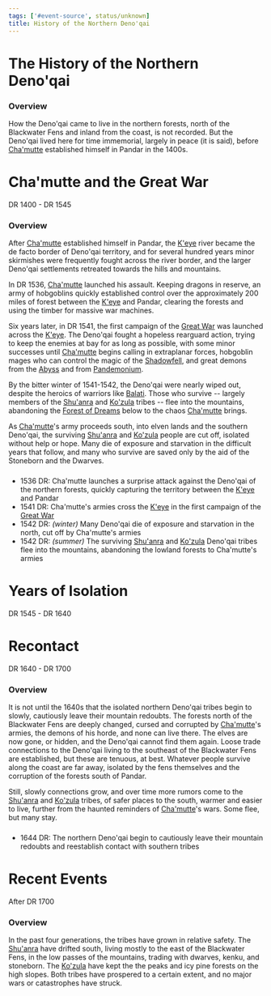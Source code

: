 ```yaml
---
tags: ['#event-source', status/unknown]
title: History of the Northern Deno'qai
---
```

# The History of the Northern Deno'qai


### Overview
How the Deno'qai came to live in the northern forests, north of the Blackwater Fens and inland from the coast, is not recorded. But the Deno'qai lived here for time immemorial, largely in peace (it is said), before [Cha'mutte](<../people/extraplanar-powers/cha-mutte.md>) established himself in Pandar in the 1400s. 

# Cha'mutte and the Great War
DR 1400 - DR 1545

### Overview
After [Cha'mutte](<../people/extraplanar-powers/cha-mutte.md>) established himself in Pandar, the [K'eye](<../gazetteer/far-north/k-eye.md>) river became the de facto border of Deno'qai territory, and for several hundred years minor skirmishes were frequently fought across the river border, and the larger Deno'qai settlements retreated towards the hills and mountains. 

In DR 1536, [Cha'mutte](<../people/extraplanar-powers/cha-mutte.md>) launched his assault. Keeping dragons in reserve, an army of hobgoblins quickly established control over the approximately 200 miles of forest between the [K'eye](<../gazetteer/far-north/k-eye.md>) and Pandar, clearing the forests and using the timber for massive war machines.

Six years later, in DR 1541, the first campaign of the [Great War](<../events/1500s/great-war.md>) was launched across the [K'eye](<../gazetteer/far-north/k-eye.md>). The Deno'qai fought a hopeless rearguard action, trying to keep the enemies at bay for as long as possible, with some minor successes until [Cha'mutte](<../people/extraplanar-powers/cha-mutte.md>) begins calling in extraplanar forces, hobgoblin mages who can control the magic of the [Shadowfell](<../cosmology/multiverse/echo-realms/shadowfell/shadowfell.md>), and great demons from the [Abyss](<../cosmology/multiverse/spiritual-realms/other-realms/abyss.md>) and from [Pandemonium](<../cosmology/multiverse/spiritual-realms/other-realms/pandemonium.md>).

By the bitter winter of 1541-1542, the Deno'qai were nearly wiped out, despite the heroics of warriors like [Balati](<../people/historical-figures/balati.md>). Those who survive -- largely members of the [Shu'anra](<../groups/deno-qai-tribes/northern-tribes/shu-anra.md>) and [Ko'zula](<../groups/deno-qai-tribes/northern-tribes/ko-zula.md>) tribes -- flee into the mountains, abandoning the [Forest of Dreams](<../gazetteer/chasa-nahadi-watershed/forest-of-dreams.md>) below to the chaos [Cha'mutte](<../people/extraplanar-powers/cha-mutte.md>) brings.

As [Cha'mutte](<../people/extraplanar-powers/cha-mutte.md>)'s army proceeds south, into elven lands and the southern Deno'qai, the surviving [Shu'anra](<../groups/deno-qai-tribes/northern-tribes/shu-anra.md>) and [Ko'zula](<../groups/deno-qai-tribes/northern-tribes/ko-zula.md>) people are cut off, isolated without help or hope. Many die of exposure and starvation in the difficult years that follow, and many who survive are saved only by the aid of the Stoneborn and the Dwarves.

###
- 1536 DR: Cha'mutte launches a surprise attack against the Deno'qai of the northern forests, quickly capturing the territory between the [K'eye](<../gazetteer/far-north/k-eye.md>) and Pandar
- 1541 DR: Cha'mutte's armies cross the [K'eye](<../gazetteer/far-north/k-eye.md>) in the first campaign of the [Great War](<../events/1500s/great-war.md>)
- 1542 DR: *(winter)* Many Deno'qai die of exposure and starvation in the north, cut off by Cha'mutte's armies
- 1542 DR: *(summer)* The surviving [Shu'anra](<../groups/deno-qai-tribes/northern-tribes/shu-anra.md>) and [Ko'zula](<../groups/deno-qai-tribes/northern-tribes/ko-zula.md>) Deno'qai tribes flee into the mountains, abandoning the lowland forests to Cha'mutte's armies
# Years of Isolation
DR 1545 - DR 1640

# Recontact
DR 1640 - DR 1700
### Overview
It is not until the 1640s that the isolated northern Deno'qai tribes begin to slowly, cautiously leave their mountain redoubts. The forests north of the Blackwater Fens are deeply changed, cursed and corrupted by [Cha'mutte](<../people/extraplanar-powers/cha-mutte.md>)'s armies, the demons of his horde, and none can live there. The elves are now gone, or hidden, and the Deno'qai cannot find them again. Loose trade connections to the Deno'qai living to the southeast of the Blackwater Fens are established, but these are tenuous, at best. Whatever people survive along the coast are far away, isolated by the fens themselves and the corruption of the forests south of Pandar.

Still, slowly connections grow, and over time more rumors come to the [Shu'anra](<../groups/deno-qai-tribes/northern-tribes/shu-anra.md>) and [Ko'zula](<../groups/deno-qai-tribes/northern-tribes/ko-zula.md>) tribes, of safer places to the south, warmer and easier to live, further from the haunted reminders of [Cha'mutte](<../people/extraplanar-powers/cha-mutte.md>)'s wars. Some flee, but many stay.

###
- 1644 DR: The northern Deno'qai begin to cautiously leave their mountain redoubts and reestablish contact with southern tribes

# Recent Events
After DR 1700
### Overview
In the past four generations, the tribes have grown in relative safety. The [Shu'anra](<../groups/deno-qai-tribes/northern-tribes/shu-anra.md>) have drifted south, living mostly to the east of the Blackwater Fens, in the low passes of the mountains, trading with dwarves, kenku, and stoneborn. The [Ko'zula](<../groups/deno-qai-tribes/northern-tribes/ko-zula.md>) have kept the the peaks and icy pine forests on the high slopes. Both tribes have prospered to a certain extent, and no major wars or catastrophes have struck.